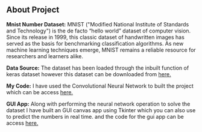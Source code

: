 <h2> About Project </h2>

<b>Mnist Number Dataset:</b> MNIST ("Modified National Institute of Standards and Technology") is the de facto “hello world” dataset of computer vision. Since its release in 1999, this classic dataset of handwritten images has served as the basis for benchmarking classification algorithms. As new machine learning techniques emerge, MNIST remains a reliable resource for researchers and learners alike.
<p> <b> Data Source:</b> The dataset has been loaded through the inbuilt function of keras dataset however this dataset can be downloaded from <a href=https://keras.io/api/datasets/mnist/ target="_blank"> here. </a> </p>
<p> <b>My Code:</b> I have used the Convolutional Neural Network to built the project which can be access <a href=https://github.com/Swati-90/Neural_Network_Projects/blob/main/Handwritten_Numbers/mnist.py target="_blank"> here. </a> </p>
<p> <b>GUI App:</b> Along with performing the neural network operation to solve the dataset I have built an GUI canvas app using Tkinter which you can also use to predict the numbers in real time. and the code for the gui app can be access <a href=https://github.com/Swati-90/Neural_Network_Projects/blob/main/Handwritten_Numbers/gui_canvas.py target="_blank"> here. </a></p>
